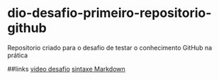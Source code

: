 # dio-desafio-primeiro-repositorio-github
Repositorio criado para o desafio de testar o conhecimento GitHub na prática

##links
[video desafio](https://web.dio.me/lab/criando-seu-primeiro-repositorio-no-github-para-compartilhar-seu-progresso/learning/e714fb1c-4990-4c47-99a5-d97703e40b4d)
[sintaxe Markdown](https://www.markdownguide.org/getting-started/)
